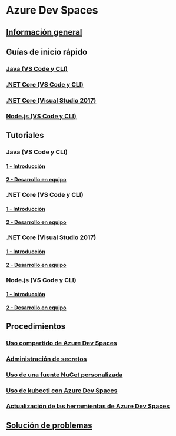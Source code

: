 # Azure Dev Spaces
## [Información general](index.yml)

## Guías de inicio rápido
### [Java (VS Code y CLI)](quickstart-java.md)
### [.NET Core (VS Code y CLI)](quickstart-netcore.md)
### [.NET Core (Visual Studio 2017)](quickstart-netcore-visualstudio.md)
### [Node.js (VS Code y CLI)](quickstart-nodejs.md)

## Tutoriales
### Java (VS Code y CLI)
#### [1 - Introducción](get-started-java.md)
#### [2 - Desarrollo en equipo](team-development-java.md)
### .NET Core (VS Code y CLI)
#### [1 - Introducción](get-started-netcore.md)
#### [2 - Desarrollo en equipo](team-development-netcore.md)
### .NET Core (Visual Studio 2017)
#### [1 - Introducción](get-started-netcore-visualstudio.md)
#### [2 - Desarrollo en equipo](team-development-netcore-visualstudio.md)
### Node.js (VS Code y CLI)
#### [1 - Introducción](get-started-nodejs.md)
#### [2 - Desarrollo en equipo](team-development-nodejs.md)

## Procedimientos
### [Uso compartido de Azure Dev Spaces](how-to/share-dev-spaces.md)
### [Administración de secretos](how-to/manage-secrets.md)
### [Uso de una fuente NuGet personalizada](how-to/use-custom-nuget-feed.md)
### [Uso de kubectl con Azure Dev Spaces](how-to/use-kubectl-with-azure-dev-spaces.md)
### [Actualización de las herramientas de Azure Dev Spaces](how-to/upgrade-tools.md)

## [Solución de problemas](troubleshooting.md)




